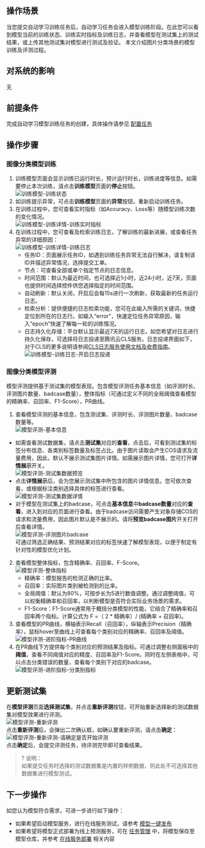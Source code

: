 ## 操作场景  
当您提交自动学习训练任务后，自动学习任务会进入模型训练阶段。在此您可以看到模型当前的训练状态、训练实时指标及训练日志，并查看模型在测试集上的测试结果，或上传其他测试集对模型进行测试及验证。
本文介绍图片分类场景的模型训练及评测过程。  

## 对系统的影响  
无  

## 前提条件  
完成自动学习模型训练任务的创建，具体操作请参见 [配置任务]([#](https://cloud.tencent.com/document/product/851/74167))  

## 操作步骤  
### 图像分类模型训练  
1. 训练模型页面会显示训练已运行时长，预计运行时长，训练进度等信息。如需要停止本次训练，请点击**训练模型**页面的**停止**按钮。  
   ![训练模型-训练状态](https://qcloudimg.tencent-cloud.cn/raw/ff143d2fdf055004c26a720a283fc464.png)  
2. 如训练提示异常，可点击**训练模型**页面的**异常**按钮，重新启动训练任务。  
3. 在训练过程中，您可查看实时指标（如Accuracy、Loss等）随模型训练次数的变化情况。  
	![训练模型-训练详情-训练实时指标](https://qcloudimg.tencent-cloud.cn/raw/0954761a54e1f5367b9983717e4c5329.png)  
4. 在训练过程中，您可查看及检索训练日志，了解训练的最新进展，或查看任务异常的详细原因：  
	 ![训练模型-训练详情-训练日志](https://qcloudimg.tencent-cloud.cn/raw/7a69e45534a7461d37ed5257c25c8e57.png)  
	 - 任务ID：页面展示任务ID，如遇到训练任务异常无法自行解决，请复制该ID并描述异常情况，选择提交工单。  
	 - 节点：可查看全部或单个指定节点的日志信息。  
	 - 时间范围：默认为最近时间，也可选择近1小时，近24小时，近7天，页面也提供时间选择控件供您选择指定的时间范围。  
	 - 自动刷新：默认关闭，开启后会每15s进行一次刷新，获取最新的任务运行日志。  
	 - 检索分析：提供便捷的日志检索功能，您可在此输入所需的关键词，快捷定位到所在的日志行。如输入“error”，快速定位任务异常原因，输入“epoch”快速了解每一轮的训练情况。  
	 - 日志持久化存储：平台默认显示最近7天的运行日志，如您希望对日志进行持久化保存，可选择将日志投递至腾讯云CLS服务。日志投递界面如下，对于CLS的更多说明请参阅[CLS日志服务使用文档及收费指南](https://cloud.tencent.com/document/product/614/45802)。  
		![训练模型-训练日志-开启日志投递](https://qcloudimg.tencent-cloud.cn/raw/78ae45033c19c6aa3fca5abe715ed593.png)  

### 图像分类模型评测  
模型评测提供基于测试集的模型表现。包含模型评测任务基本信息（如评测时长、评测图片数量、badcase数量），整体指标（可通过定义不同的全局阈值查看模型的精确率、召回率、F1-Score），PR曲线。  
1. 查看模型评测的基本信息，包含测试集、评测时长、评测图片数量、badcase数量等。  
![模型评测-基本信息](https://qcloudimg.tencent-cloud.cn/raw/7257103f7f9d1e91b8e5299969ccc7d6.png)  
- 如需查看测试数据集，请点击**测试集**对应的**查看**，点击后，可看到测试集的标签分布信息、各类别标签数量及标签占比。由于图片读取会产生COS请求及流量费用，因此，默认不展示测试集图片详情。如需展示图片详情，您可打开**详情展示**开关。    
   ![模型评测-测试集数据预览](https://qcloudimg.tencent-cloud.cn/raw/790ee586b34ba43ae1189e2c3d67641e.png)  
- 点击**详情展示**后，会为您展示测试集中所包含的图片详情信息。您可依次查看，或根据标注类别选择具体的标签进行查看。  
   ![模型评测-测试集数据详情](https://qcloudimg.tencent-cloud.cn/raw/50b3cef40a85bb7f2da35c7f72fa1146.png)  
- 对于模型在测试集上的badcase，可点击**基本信息**中**badcase数量**对应的**查看**，进入到对应的页面进行查看。由于badcase访问需要产生对象存储COS的请求和流量费用，因此图片默认是不展示的。请将**预览badcase图片**开关打开后查看详情。  
   ![模型评测-评测图片badcase](https://qcloudimg.tencent-cloud.cn/raw/f96c53a378885e767c6b4a232084aa7b.png)  
	可通过筛选正确结果、预测结果对应的标签快速了解模型表现，以便于制定有针对性的模型优化计划。  
2. 查看模型整体指标，包含精确率、召回率、F-Score。  
    ![模型评测-整体指标](https://qcloudimg.tencent-cloud.cn/raw/7d9825455c5ed0549547d51ef828d15d.png)  
	- 精确率：模型报告的检测正确的比率。  
	- 召回率：实际图片类别被检测到的比率。  
	- 全局阈值：默认为80%，可按步长为5进行数值调整。通过调整阈值，可以权衡精确率和召回率，以判断模型是否符合实际业务场景的需求。  
	- F1-Score：F1-Score通常用于概括分类模型的性能，它结合了精确率和召回率两个指标。计算公式为 F =（ 2 * 精确率）/ (精确率 + 召回率)。  
3. 查看模型的PR曲线，横轴表示Recall（召回率），纵轴表示Precision（精确率），鼠标hover至曲线上可查看每个类别对应的精确率、召回率及阈值。  
    ![模型评测-进阶指标-PR曲线](https://qcloudimg.tencent-cloud.cn/raw/a21c9371b13746a0d783a1c5e9e7fba6.png)  
4.  在PR曲线下方提供每个类别对应的预测结果及指标。可通过调整右侧面板中的**阈值**，查看不同阈值对应的精度、召回率及F1-Score。同时在左侧表格中，可以点击分类错误的数量，查看每个类别下对应的badcase。  
    ![模型评测-进阶指标-分类别指标](https://qcloudimg.tencent-cloud.cn/raw/f3e956df511809b58ba6a619c4454bb4.png)  

## 更新测试集  
在**模型评测**页面**选择测试集**，并点击**重新评测**按钮，可开始重新选择新的测试数据集对模型效果进行评测。  
![模型评测-重新评测](https://qcloudimg.tencent-cloud.cn/raw/61adf3d9a3b32ce631da118de34245e9.png)  
点击**重新评测**后，会弹出二次确认框，如确认要重新评测，请点击**确定**：  
![模型评测-重新评测-请确定是否开始评测](https://qcloudimg.tencent-cloud.cn/raw/7519fbd24e430f66f7a9ad1ade8d2e9b.png)  
点击**确定**后，会提交评测任务，待评测完毕即可查看结果。  
>? 说明：  
>如果提交任务时选择的测试数据集是内置的样例数据，则此处不可选择其他数据集进行模型测试。  

## 下一步操作  
如您认为模型符合需求，可进一步进行如下操作：  
- 如果希望启动模型服务，进行在线服务测试，请参考 [模型一键发布](https://cloud.tencent.com/document/product/851/74166)  
- 如果希望将模型正式部署为线上预测服务，可在 [任务管理](https://cloud.tencent.com/document/product/851/74168) 中，将模型保存至模型仓库，并参考 [在线服务部署](https://cloud.tencent.com/document/product/851/74141) 相关内容  
